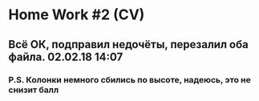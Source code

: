 # Home Work #2 (CV)
## Всё ОК, подправил недочёты, перезалил оба файла. 02.02.18 14:07
### P.S. Колонки немного сбились по высоте, надеюсь, это не снизит балл
